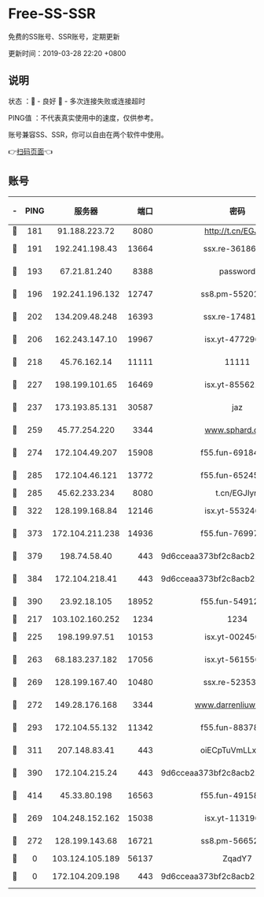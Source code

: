 # Free-SS-SSR

免费的SS账号、SSR账号，定期更新

更新时间：2019-03-28 22:20 +0800

## 说明

状态     ：🙂 - 良好 🙁 - 多次连接失败或连接超时

PING值   ：不代表真实使用中的速度，仅供参考。

账号兼容SS、SSR，你可以自由在两个软件中使用。

👉[扫码页面](https://liesauer.github.io/Free-SS-SSR/)👈

## 账号

|-|PING|服务器|端口|密码|加密方式|区域|
|:----:|:----:|:-----:|-----:|:----:|:----:|:----:|
|🙂|181|91.188.223.72|8080|http://t.cn/EGJIyrl|rc4-md5|RU|
|🙂|191|192.241.198.43|13664|ssx.re-36186556|aes-256-cfb|US|
|🙂|193|67.21.81.240|8388|password|aes-256-cfb|US|
|🙂|196|192.241.196.132|12747|ss8.pm-55201194|aes-256-cfb|US|
|🙂|202|134.209.48.248|16393|ssx.re-17481925|aes-256-cfb|US|
|🙂|206|162.243.147.10|19967|isx.yt-47729696|aes-256-cfb|US|
|🙂|218|45.76.162.14|11111|11111|aes-256-cfb|SG|
|🙂|227|198.199.101.65|16469|isx.yt-85562191|aes-256-cfb|US|
|🙂|237|173.193.85.131|30587|jaz|aes-256-cfb|US|
|🙂|259|45.77.254.220|3344|www.sphard.com|aes-256-cfb|SG|
|🙂|274|172.104.49.207|15908|f55.fun-69184695|aes-256-cfb|SG|
|🙂|285|172.104.46.121|13772|f55.fun-65245413|aes-256-cfb|SG|
|🙂|285|45.62.233.234|8080|t.cn/EGJIyrl|rc4-md5|CA|
|🙂|322|128.199.168.84|12146|isx.yt-55324630|aes-256-cfb|SG|
|🙂|373|172.104.211.238|14936|f55.fun-76997042|aes-256-cfb|US|
|🙂|379|198.74.58.40|443|9d6cceaa373bf2c8acb22e60b6a58be6|aes-256-cfb|US|
|🙂|384|172.104.218.41|443|9d6cceaa373bf2c8acb22e60b6a58be6|aes-256-cfb|US|
|🙂|390|23.92.18.105|18952|f55.fun-54912159|aes-256-cfb|US|
|🙂|217|103.102.160.252|1234|1234|rc4-md5|JP|
|🙂|225|198.199.97.51|10153|isx.yt-00245029|aes-256-cfb|US|
|🙂|263|68.183.237.182|17056|isx.yt-56155627|aes-256-cfb|SG|
|🙂|269|128.199.167.40|10480|ssx.re-52353486|aes-256-cfb|SG|
|🙂|272|149.28.176.168|3344|www.darrenliuwei.com|aes-256-cfb|AU|
|🙂|293|172.104.55.132|11342|f55.fun-88378676|aes-256-cfb|SG|
|🙂|311|207.148.83.41|443|oiECpTuVmLLxk4Ts|aes-256-cfb|AU|
|🙂|390|172.104.215.24|443|9d6cceaa373bf2c8acb22e60b6a58be6|aes-256-cfb|US|
|🙂|414|45.33.80.198|16563|f55.fun-49158417|aes-256-cfb|US|
|🙁|269|104.248.152.162|15038|isx.yt-11319657|aes-256-cfb|SG|
|🙁|272|128.199.143.68|16721|ss8.pm-56652632|aes-256-cfb|SG|
|🙁|0|103.124.105.189|56137|ZqadY7|chacha20|US|
|🙁|0|172.104.209.198|443|9d6cceaa373bf2c8acb22e60b6a58be6|aes-256-cfb|US|
